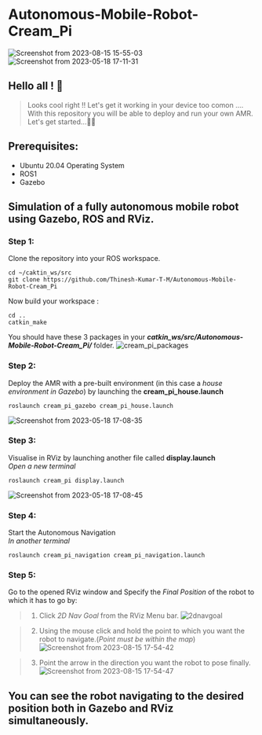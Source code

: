 # Autonomous-Mobile-Robot-Cream_Pi
![Screenshot from 2023-08-15 15-55-03](https://github.com/Thinesh-Kumar-T-M/Autonomous-Mobile-Robot-Cream_Pi/assets/82699150/c4873930-dc25-4f2b-9369-cad738c7e899)![Screenshot from 2023-05-18 17-11-31](https://github.com/Thinesh-Kumar-T-M/Autonomous-Mobile-Robot-Cream_Pi/assets/82699150/263dbd75-a2d3-4d63-9f06-71f3e3cd0f43)

## Hello all ! 👋<br>
>Looks cool right !! Let's get it working in your device too comon ....<br>
>With this repository you will be able to deploy and run your own AMR.
Let's get started...🏃‍♂️
<!-- ![BumbyWoolGIF](https://github.com/Thinesh-Kumar-T-M/Autonomous-Mobile-Robot-Cream_Pi/assets/82699150/a8720f08-b575-401d-9b43-251118bce398) -->

## Prerequisites:
<ul>
  <li>Ubuntu 20.04 Operating System</li>
  <li>ROS1 </li>
  <li>Gazebo </li>
</ul>

## Simulation of a fully autonomous mobile robot using Gazebo, ROS and RViz. </h2>
### Step 1:
Clone the repository into your ROS workspace.
```
cd ~/caktin_ws/src
git clone https://github.com/Thinesh-Kumar-T-M/Autonomous-Mobile-Robot-Cream_Pi
```
Now build your workspace :
```
cd ..
catkin_make
```
You should have these 3 packages in your **_catkin_ws/src/Autonomous-Mobile-Robot-Cream_Pi/_**  folder.
![cream_pi_packages](https://github.com/Thinesh-Kumar-T-M/Autonomous-Mobile-Robot-Cream_Pi/assets/82699150/d3120b00-9008-4db0-a8de-e073056aa680)


### Step 2:
Deploy the AMR with a pre-built environment (in this case a _house environment in Gazebo_) by launching the **cream_pi_house.launch**
```
roslaunch cream_pi_gazebo cream_pi_house.launch
```
![Screenshot from 2023-05-18 17-08-35](https://github.com/Thinesh-Kumar-T-M/Autonomous-Mobile-Robot-Cream_Pi/assets/82699150/8452464d-f269-40a5-ac20-aa864814f121)

### Step 3:
Visualise in  RViz by launching another file called **display.launch**<br>
_Open a new terminal_
```
roslaunch cream_pi display.launch
```
![Screenshot from 2023-05-18 17-08-45](https://github.com/Thinesh-Kumar-T-M/Autonomous-Mobile-Robot-Cream_Pi/assets/82699150/3076e3b2-53aa-4491-bfd8-0e69d41e27f0)

### Step 4:
Start the Autonomous Navigation<br>
_In another terminal_
```
roslaunch cream_pi_navigation cream_pi_navigation.launch
```
### Step 5:
Go to the opened RViz window and Specify the _Final Position_ of the robot to which it has to go by:<br>
>1. Click _2D Nav Goal_ from the RViz Menu bar.
![2dnavgoal](https://github.com/Thinesh-Kumar-T-M/Autonomous-Mobile-Robot-Cream_Pi/assets/82699150/29ebf09e-fdb3-4f0e-861e-647ef2db13b9)

>2. Using the mouse click and hold the point to which you want the robot to navigate.(_Point must be within the map_)![Screenshot from 2023-08-15 17-54-42](https://github.com/Thinesh-Kumar-T-M/Autonomous-Mobile-Robot-Cream_Pi/assets/82699150/18fe20dc-3a06-44b1-a109-80b73f5aada1)

>3. Point the arrow in the direction you want the robot to pose finally.![Screenshot from 2023-08-15 17-54-47](https://github.com/Thinesh-Kumar-T-M/Autonomous-Mobile-Robot-Cream_Pi/assets/82699150/74387a08-243f-42f0-84b0-3a25117848b1)


## You can see the robot navigating to the desired position both in Gazebo and RViz simultaneously.
